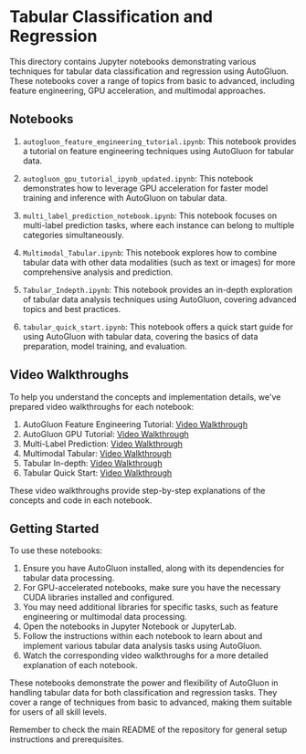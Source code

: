 # Tabular Classification and Regression

This directory contains Jupyter notebooks demonstrating various techniques for tabular data classification and regression using AutoGluon. These notebooks cover a range of topics from basic to advanced, including feature engineering, GPU acceleration, and multimodal approaches.

## Notebooks

1. `autogluon_feature_engineering_tutorial.ipynb`: This notebook provides a tutorial on feature engineering techniques using AutoGluon for tabular data.

2. `autogluon_gpu_tutorial_ipynb_updated.ipynb`: This notebook demonstrates how to leverage GPU acceleration for faster model training and inference with AutoGluon on tabular data.

3. `multi_label_prediction_notebook.ipynb`: This notebook focuses on multi-label prediction tasks, where each instance can belong to multiple categories simultaneously.

4. `Multimodal_Tabular.ipynb`: This notebook explores how to combine tabular data with other data modalities (such as text or images) for more comprehensive analysis and prediction.

5. `Tabular_Indepth.ipynb`: This notebook provides an in-depth exploration of tabular data analysis techniques using AutoGluon, covering advanced topics and best practices.

6. `tabular_quick_start.ipynb`: This notebook offers a quick start guide for using AutoGluon with tabular data, covering the basics of data preparation, model training, and evaluation.

## Video Walkthroughs

To help you understand the concepts and implementation details, we've prepared video walkthroughs for each notebook:

1. AutoGluon Feature Engineering Tutorial: [Video Walkthrough](https://drive.google.com/file/d/1AOhcVYZ5Vm9wkncVwedHfwJK_dJgT_OY/view?usp=sharing)
2. AutoGluon GPU Tutorial: [Video Walkthrough](https://drive.google.com/file/d/1yzFMv4UYvvnnVQ5R3KbSVOXBiWn8slkp/view?usp=sharing)
3. Multi-Label Prediction: [Video Walkthrough](https://drive.google.com/file/d/1U9kdeR2f-DFZ02-LC9DF-ubUmIWnZljp/view?usp=sharing)
4. Multimodal Tabular: [Video Walkthrough](https://drive.google.com/file/d/14zMZUiUjYGpCNrnIWPnnumx-WLyuF0AT/view?usp=sharing)
5. Tabular In-depth: [Video Walkthrough](https://drive.google.com/file/d/1ra3d-KR4_G2tIie8WDug9u2VumtmSuLB/view?usp=sharing)
6. Tabular Quick Start: [Video Walkthrough](https://drive.google.com/file/d/1wVWv_RO6mdtMGHAV2C7j4HUyFGm9uGXH/view?usp=sharing)

These video walkthroughs provide step-by-step explanations of the concepts and code in each notebook.

## Getting Started

To use these notebooks:

1. Ensure you have AutoGluon installed, along with its dependencies for tabular data processing.
2. For GPU-accelerated notebooks, make sure you have the necessary CUDA libraries installed and configured.
3. You may need additional libraries for specific tasks, such as feature engineering or multimodal data processing.
4. Open the notebooks in Jupyter Notebook or JupyterLab.
5. Follow the instructions within each notebook to learn about and implement various tabular data analysis tasks using AutoGluon.
6. Watch the corresponding video walkthroughs for a more detailed explanation of each notebook.

These notebooks demonstrate the power and flexibility of AutoGluon in handling tabular data for both classification and regression tasks. They cover a range of techniques from basic to advanced, making them suitable for users of all skill levels.

Remember to check the main README of the repository for general setup instructions and prerequisites.
